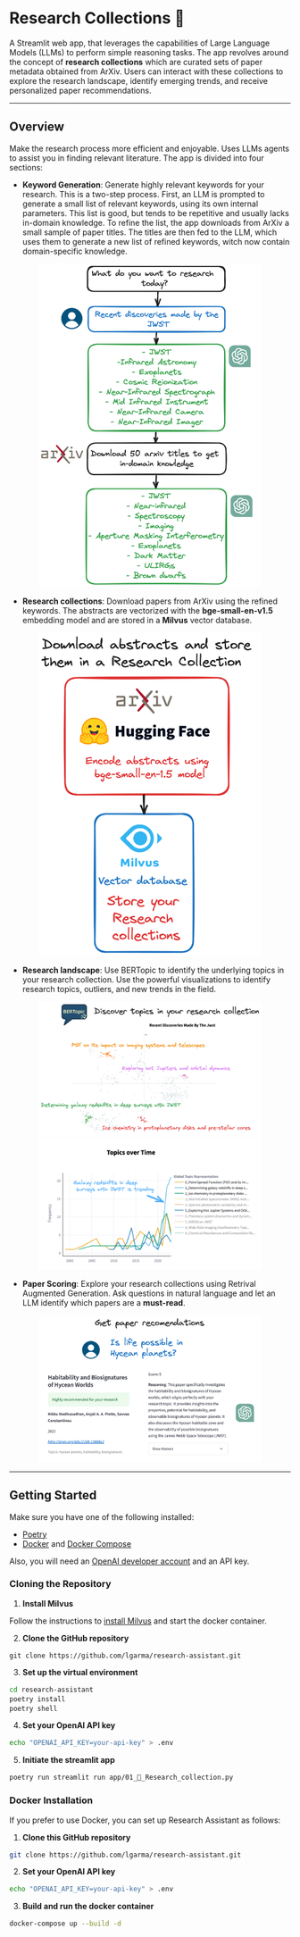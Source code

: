 # Research Collections 📖

A Streamlit web app, that leverages the capabilities of Large Language Models (LLMs)
to perform simple reasoning tasks. The app revolves around the concept of
**research collections** which are curated sets of paper metadata obtained from
ArXiv. Users can interact with these collections to explore the research landscape,
identify emerging trends, and receive personalized paper recommendations.

---

## Overview

Make the research process more efficient and enjoyable.
Uses LLMs agents to assist you in finding relevant literature.
The app is divided into four sections:

- **Keyword Generation**: Generate highly relevant keywords for your research.
This is a two-step process. First, an LLM is prompted to generate a
small list of relevant keywords, using its own internal parameters. This list is good,
but tends to be repetitive and usually lacks in-domain knowledge.
To refine the list, the app downloads from ArXiv a small sample of paper titles.
The titles are then fed to the LLM, which uses them to generate a new list of
refined keywords, witch now contain domain-specific knowledge.

<p align="center">
  <img src="img/keyword_agent.png" alt="keyword" width="400"/>
</p>

- **Research collections**: Download papers from ArXiv using the refined keywords.
The abstracts are vectorized with the **bge-small-en-v1.5** embedding model
and are stored in a **Milvus** vector database.

<p align="center">
  <img src="img/Store abstracts.png" alt="keyword" width="400"/>
</p>

- **Research landscape**: Use BERTopic to identify the underlying topics in your
research collection. Use the powerful visualizations to identify research topics,
outliers, and new trends in the field.

<p align="center">
  <img src="img/research landscape.png" alt="keyword" width="400"/>
  <img src="img/topic_over_time.png" alt="topic over time" width="400"/>
</p>

- **Paper Scoring**: Explore your research collections using Retrival Augmented
Generation. Ask questions in natural language and let an LLM identify which
papers are a **must-read**.

<p align="center">
  <img src="img/Paper recommendations.png" alt="paper recommendations" width="400"/>
</p>


---

## Getting Started

Make sure you have one of the following installed:

- [Poetry](https://python-poetry.org/docs/#installation)
- [Docker](https://docs.docker.com/engine/install/) and [Docker Compose](https://docs.docker.com/compose/install/)

Also, you will need an [OpenAI developer account](https://platform.openai.com/) and an API key.

### Cloning the Repository

1. **Install Milvus**

Follow the instructions to [install Milvus](https://milvus.io/docs/install_standalone-docker.md) and
start the docker container.

2. **Clone the GitHub repository**

```
git clone https://github.com/lgarma/research-assistant.git
```

3. **Set up the virtual environment**

```bash
cd research-assistant
poetry install
poetry shell
```

4. **Set your OpenAI API key**

```bash
echo "OPENAI_API_KEY=your-api-key" > .env
```

5. **Initiate the streamlit app**

```bash
poetry run streamlit run app/01_📖_Research_collection.py
```

### Docker Installation
If you prefer to use Docker, you can set up Research Assistant as follows:

1. **Clone this GitHub repository**

```bash
git clone https://github.com/lgarma/research-assistant.git
```

2. **Set your OpenAI API key**

```bash
echo "OPENAI_API_KEY=your-api-key" > .env
```

3. **Build and run the docker container**

```bash
docker-compose up --build -d
```
